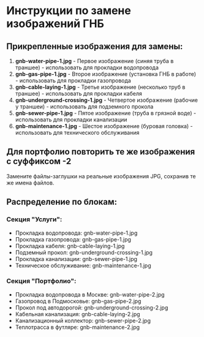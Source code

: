 # Инструкции по замене изображений ГНБ

## Прикрепленные изображения для замены:

1. **gnb-water-pipe-1.jpg** - Первое изображение (синяя труба в траншее) - использовать для прокладки водопровода
2. **gnb-gas-pipe-1.jpg** - Второе изображение (установка ГНБ в работе) - использовать для прокладки газопровода  
3. **gnb-cable-laying-1.jpg** - Третье изображение (несколько труб в траншее) - использовать для прокладки кабеля
4. **gnb-underground-crossing-1.jpg** - Четвертое изображение (рабочие у траншеи) - использовать для подземного прокола
5. **gnb-sewer-pipe-1.jpg** - Пятое изображение (труба в грязной воде) - использовать для прокладки канализации
6. **gnb-maintenance-1.jpg** - Шестое изображение (буровая головка) - использовать для технического обслуживания

## Для портфолио повторить те же изображения с суффиксом -2

Замените файлы-заглушки на реальные изображения JPG, сохранив те же имена файлов.

## Распределение по блокам:

### Секция "Услуги":
- Прокладка водопровода: gnb-water-pipe-1.jpg
- Прокладка газопровода: gnb-gas-pipe-1.jpg  
- Прокладка кабеля: gnb-cable-laying-1.jpg
- Подземный прокол: gnb-underground-crossing-1.jpg
- Прокладка канализации: gnb-sewer-pipe-1.jpg
- Техническое обслуживание: gnb-maintenance-1.jpg

### Секция "Портфолио":
- Прокладка водопровода в Москве: gnb-water-pipe-2.jpg
- Газопровод в Подмосковье: gnb-gas-pipe-2.jpg
- Прокол под автодорогой: gnb-underground-crossing-2.jpg  
- Кабельная канализация: gnb-cable-laying-2.jpg
- Канализационный коллектор: gnb-sewer-pipe-2.jpg
- Теплотрасса в футляре: gnb-maintenance-2.jpg 